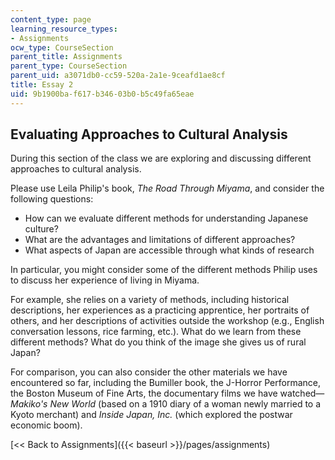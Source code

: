 ```yaml
---
content_type: page
learning_resource_types:
- Assignments
ocw_type: CourseSection
parent_title: Assignments
parent_type: CourseSection
parent_uid: a3071db0-cc59-520a-2a1e-9ceafd1ae8cf
title: Essay 2
uid: 9b1900ba-f617-b346-03b0-b5c49fa65eae
---
```


Evaluating Approaches to Cultural Analysis
------------------------------------------

During this section of the class we are exploring and discussing different approaches to cultural analysis.

Please use Leila Philip's book, _The Road Through Miyama_, and consider the following questions:

*   How can we evaluate different methods for understanding Japanese culture?
*   What are the advantages and limitations of different approaches?
*   What aspects of Japan are accessible through what kinds of research

In particular, you might consider some of the different methods Philip uses to discuss her experience of living in Miyama.

For example, she relies on a variety of methods, including historical descriptions, her experiences as a practicing apprentice, her portraits of others, and her descriptions of activities outside the workshop (e.g., English conversation lessons, rice farming, etc.). What do we learn from these different methods? What do you think of the image she gives us of rural Japan?

For comparison, you can also consider the other materials we have encountered so far, including the Bumiller book, the J-Horror Performance, the Boston Museum of Fine Arts, the documentary films we have watched—_Makiko's New World_ (based on a 1910 diary of a woman newly married to a Kyoto merchant) and _Inside Japan, Inc._ (which explored the postwar economic boom).

[\<\< Back to Assignments]({{< baseurl >}}/pages/assignments)